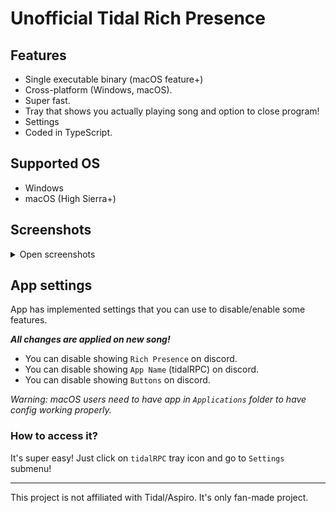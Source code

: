 # Unofficial Tidal Rich Presence

## Features

- Single executable binary (macOS feature+)
- Cross-platform (Windows, macOS).
- Super fast.
- Tray that shows you actually playing song and option to close program!
- Settings
- Coded in TypeScript.

## Supported OS

- Windows
- macOS (High Sierra+)

## Screenshots

<details>
  <summary>Open screenshots</summary>

![image](https://user-images.githubusercontent.com/9348108/114874300-7e3a4700-9dfc-11eb-82ea-49c5cf1b25c4.png)
![image](https://user-images.githubusercontent.com/9348108/114874365-901bea00-9dfc-11eb-9ba4-8c6c7aa8b14c.png)
![image](https://user-images.githubusercontent.com/9348108/114874433-9dd16f80-9dfc-11eb-8dbc-f01774950b81.png)

![image](https://user-images.githubusercontent.com/9348108/114874447-a32eba00-9dfc-11eb-9081-544f2781be2b.png)

![image](https://user-images.githubusercontent.com/9348108/115956057-fdb1cf80-a4fa-11eb-9777-c32c64875773.png)

</details>

## App settings

App has implemented settings that you can use to disable/enable some features.

**_All changes are applied on new song!_**

- You can disable showing `Rich Presence` on discord.
- You can disable showing `App Name` (tidalRPC) on discord.
- You can disable showing `Buttons` on discord.

_Warning: macOS users need to have app in `Applications` folder to have config working properly._

### How to access it?

It's super easy! Just click on `tidalRPC` tray icon and go to `Settings` submenu!

---

This project is not affiliated with Tidal/Aspiro. It's only fan-made project.
